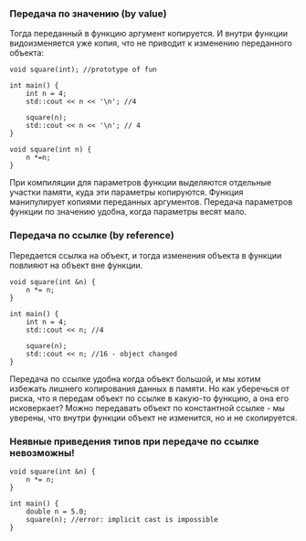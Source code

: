 ### Передача по значению (by value)
Тогда переданный в функцию аргумент копируется. И внутри функции видоизменяется уже копия, что не приводит к изменению переданного объекта:

```
void square(int); //prototype of fun

int main() {
	int n = 4;
	std::cout << n << '\n'; //4

	square(n); 
	std::cout << n << '\n'; // 4
}

void square(int n) {
	n *=n;
}
```

При компиляции для параметров функции выделяются отдельные участки памяти, куда эти параметры копируются. Функция манипулирует копиями переданных аргументов. 
Передача параметров функции по значению удобна, когда параметры весят мало.
### Передача по ссылке (by reference)
Передается ссылка на объект, и тогда изменения объекта в функции повлияют на объект вне функции. 

```
void square(int &n) {
	n *= n;
}

int main() {
	int n = 4;
	std::cout << n; //4

	square(n);
	std::cout << n; //16 - object changed
}
```

Передача по ссылке удобна когда объект большой, и мы хотим избежать лишнего копирования данных в памяти. 
Но как уберечься от риска, что я передам объект по ссылке в какую-то функцию, а она
его исковеркает?
Можно передавать объект по константной ссылке - мы уверены, что внутри функции объект не изменится, но и не скопируется. 

### Неявные приведения типов при передаче по ссылке невозможны!
```
void square(int &n) {
	n *= n;
}

int main() {
	double n = 5.0;
	square(n); //error: implicit cast is impossible
}
```